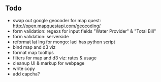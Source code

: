 Todo
------

* swap out google geocoder for map quest: http://open.mapquestapi.com/geocoding/
* form validation: regexs for input fields "Water Provider" & "Total Bill"
* form validation: serverside
* reformat lat lng for mongo: laci has python script
* bind map and d3 viz
* format map tooltips
* filters for map and d3 viz: rates & usage
* cleanup UI & markup for webpage
* write copy
* add capcha?
